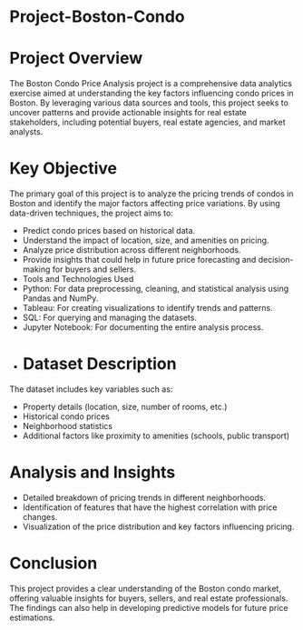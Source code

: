 # Project-Boston-Condo

# Project Overview
The Boston Condo Price Analysis project is a comprehensive data analytics exercise aimed at understanding the key factors influencing condo prices in Boston. By leveraging various data sources and tools, this project seeks to uncover patterns and provide actionable insights for real estate stakeholders, including potential buyers, real estate agencies, and market analysts.

# Key Objective
The primary goal of this project is to analyze the pricing trends of condos in Boston and identify the major factors affecting price variations. By using data-driven techniques, the project aims to:

- Predict condo prices based on historical data.
- Understand the impact of location, size, and amenities on pricing.
- Analyze price distribution across different neighborhoods.
- Provide insights that could help in future price forecasting and decision-making for buyers and sellers.
- Tools and Technologies Used
- Python: For data preprocessing, cleaning, and statistical analysis using Pandas and NumPy.
- Tableau: For creating visualizations to identify trends and patterns.
- SQL: For querying and managing the datasets.
- Jupyter Notebook: For documenting the entire analysis process.
- 
  # Dataset Description
The dataset includes key variables such as:

- Property details (location, size, number of rooms, etc.)
- Historical condo prices
- Neighborhood statistics
- Additional factors like proximity to amenities (schools, public transport)

# Analysis and Insights
- Detailed breakdown of pricing trends in different neighborhoods.
- Identification of features that have the highest correlation with price changes.
- Visualization of the price distribution and key factors influencing pricing.

# Conclusion
This project provides a clear understanding of the Boston condo market, offering valuable insights for buyers, sellers, and real estate professionals. The findings can also help in developing predictive models for future price estimations.
